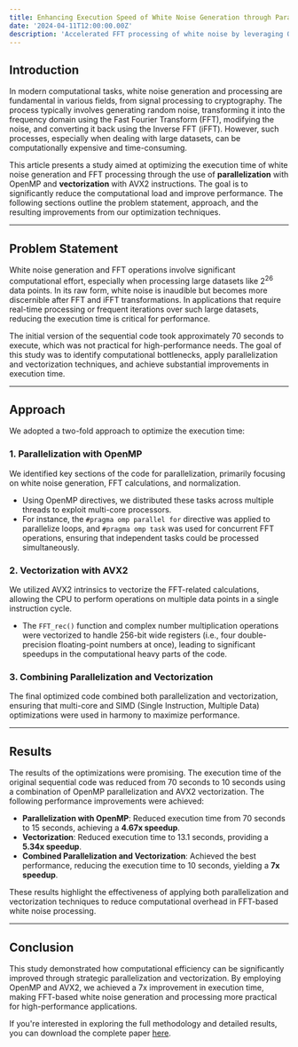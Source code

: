```yaml
---
title: Enhancing Execution Speed of White Noise Generation through Parallelization and Vectorization
date: '2024-04-11T12:00:00.00Z'
description: 'Accelerated FFT processing of white noise by leveraging OpenMP parallelization and AVX2 vectorization, significantly improving execution speed.'
---
```


## Introduction

In modern computational tasks, white noise generation and processing are fundamental in various fields, from signal processing to cryptography. The process typically involves generating random noise, transforming it into the frequency domain using the Fast Fourier Transform (FFT), modifying the noise, and converting it back using the Inverse FFT (iFFT). However, such processes, especially when dealing with large datasets, can be computationally expensive and time-consuming.

This article presents a study aimed at optimizing the execution time of white noise generation and FFT processing through the use of **parallelization** with OpenMP and **vectorization** with AVX2 instructions. The goal is to significantly reduce the computational load and improve performance. The following sections outline the problem statement, approach, and the resulting improvements from our optimization techniques.

---

## Problem Statement

White noise generation and FFT operations involve significant computational effort, especially when processing large datasets like $2^{26}$ data points. In its raw form, white noise is inaudible but becomes more discernible after FFT and iFFT transformations. In applications that require real-time processing or frequent iterations over such large datasets, reducing the execution time is critical for performance.

The initial version of the sequential code took approximately 70 seconds to execute, which was not practical for high-performance needs. The goal of this study was to identify computational bottlenecks, apply parallelization and vectorization techniques, and achieve substantial improvements in execution time.

---

## Approach

We adopted a two-fold approach to optimize the execution time:

### 1. Parallelization with OpenMP
We identified key sections of the code for parallelization, primarily focusing on white noise generation, FFT calculations, and normalization.
- Using OpenMP directives, we distributed these tasks across multiple threads to exploit multi-core processors.
- For instance, the `#pragma omp parallel for` directive was applied to parallelize loops, and `#pragma omp task` was used for concurrent FFT operations, ensuring that independent tasks could be processed simultaneously.

### 2. Vectorization with AVX2
We utilized AVX2 intrinsics to vectorize the FFT-related calculations, allowing the CPU to perform operations on multiple data points in a single instruction cycle.
- The `FFT_rec()` function and complex number multiplication operations were vectorized to handle 256-bit wide registers (i.e., four double-precision floating-point numbers at once), leading to significant speedups in the computational heavy parts of the code.

### 3. Combining Parallelization and Vectorization
The final optimized code combined both parallelization and vectorization, ensuring that multi-core and SIMD (Single Instruction, Multiple Data) optimizations were used in harmony to maximize performance.

---

## Results

The results of the optimizations were promising. The execution time of the original sequential code was reduced from 70 seconds to 10 seconds using a combination of OpenMP parallelization and AVX2 vectorization. The following performance improvements were achieved:

- **Parallelization with OpenMP**: Reduced execution time from 70 seconds to 15 seconds, achieving a **4.67x speedup**.
- **Vectorization**: Reduced execution time to 13.1 seconds, providing a **5.34x speedup**.
- **Combined Parallelization and Vectorization**: Achieved the best performance, reducing the execution time to 10 seconds, yielding a **7x speedup**.

These results highlight the effectiveness of applying both parallelization and vectorization techniques to reduce computational overhead in FFT-based white noise processing.

---

## Conclusion

This study demonstrated how computational efficiency can be significantly improved through strategic parallelization and vectorization. By employing OpenMP and AVX2, we achieved a 7x improvement in execution time, making FFT-based white noise generation and processing more practical for high-performance applications.

If you're interested in exploring the full methodology and detailed results, you can download the complete paper [here](./paper.pdf).
